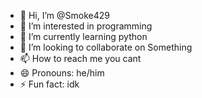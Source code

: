 - 👋 Hi, I’m @Smoke429
- 👀 I’m interested in programming
- 🌱 I’m currently learning python
- 💞️ I’m looking to collaborate on Something 
- 📫 How to reach me you cant
- 😄 Pronouns: he/him
- ⚡ Fun fact: idk

<!---
Smoke429/Smoke429 is a ✨ special ✨ repository because its `README.md` (this file) appears on your GitHub profile.
You can click the Preview link to take a look at your changes.
--->
